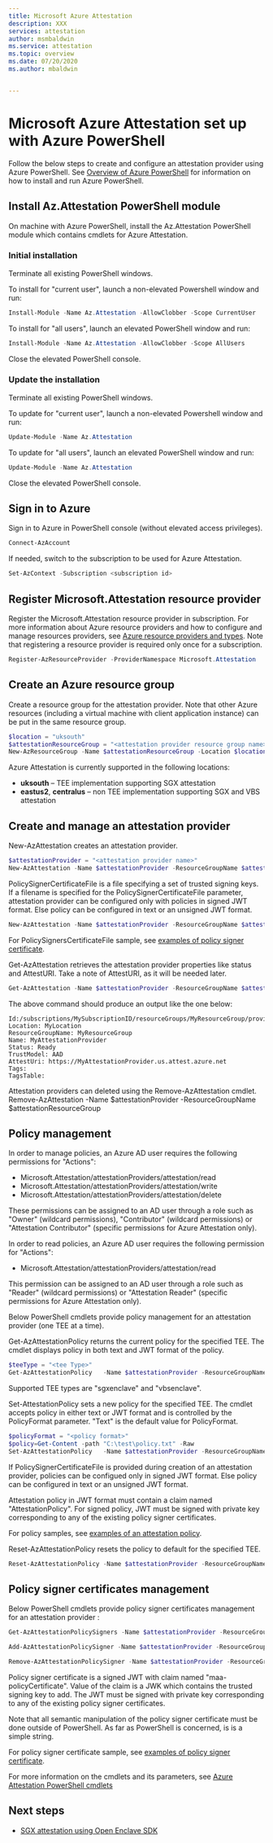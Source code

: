 ```yaml
---
title: Microsoft Azure Attestation 
description: XXX
services: attestation
author: msmbaldwin
ms.service: attestation
ms.topic: overview
ms.date: 07/20/2020
ms.author: mbaldwin


---
```

# Microsoft Azure Attestation set up with Azure PowerShell

Follow the below steps to create and configure an attestation provider using Azure PowerShell. See [Overview of Azure PowerShell](https://docs.microsoft.com/en-us/powershell/azure/?view=azps-2.8.0&viewFallbackFrom=azps-2.4.0) for information on how to install and run Azure PowerShell.

## Install Az.Attestation PowerShell module

On machine with Azure PowerShell, install the Az.Attestation PowerShell module which contains cmdlets for Azure Attestation.  

### Initial installation

Terminate all existing PowerShell windows.

To install for "current user", launch a non-elevated Powershell window and run:

```powershell
Install-Module -Name Az.Attestation -AllowClobber -Scope CurrentUser
```

To install for "all users", launch an elevated PowerShell window and run:

```powershell
Install-Module -Name Az.Attestation -AllowClobber -Scope AllUsers
```

Close the elevated PowerShell console.

### Update the installation

Terminate all existing PowerShell windows.

To update for "current user", launch a non-elevated Powershell window and run:

```powershell
Update-Module -Name Az.Attestation
```

To update for "all users", launch an elevated PowerShell window and run:

```powershell
Update-Module -Name Az.Attestation
```

Close the elevated PowerShell console.

## Sign in to Azure

Sign in to Azure in PowerShell console (without elevated access privileges).

```powershell
Connect-AzAccount
```

If needed, switch to the subscription to be used for Azure Attestation.

```powershell
Set-AzContext -Subscription <subscription id>  
```

## Register Microsoft.Attestation resource provider

Register the Microsoft.Attestation resource provider in subscription. For more information about Azure resource providers and how to configure and manage resources providers, see [Azure resource providers and types](https://docs.microsoft.com/en-us/azure/azure-resource-manager/management/resource-providers-and-types). Note that registering a resource provider is required only once for a subscription. 

```powershell
Register-AzResourceProvider -ProviderNamespace Microsoft.Attestation 
```

## Create an Azure resource group

Create a resource group for the attestation provider. Note that other Azure resources (including a virtual machine with client application instance) can be put in the same resource group.

```powershell
$location = "uksouth" 
$attestationResourceGroup = "<attestation provider resource group name>"
New-AzResourceGroup -Name $attestationResourceGroup -Location $location 
```

Azure Attestation is currently supported in the following locations:
- **uksouth** – TEE implementation supporting SGX attestation
- **eastus2**, **centralus** – non TEE implementation supporting SGX and VBS attestation

## Create and manage an attestation provider

New-AzAttestation creates an attestation provider.

```powershell
$attestationProvider = "<attestation provider name>" 
New-AzAttestation -Name $attestationProvider -ResourceGroupName $attestationResourceGroup -Location $location
```

PolicySignerCertificateFile is a file specifying a set of trusted signing keys. If a filename is specified for the PolicySignerCertificateFile parameter, attestation provider can be configured only with policies in signed JWT format. Else policy can be configured in text or an unsigned JWT format.

```powershell
New-AzAttestation -Name $attestationProvider -ResourceGroupName $attestationResourceGroup -Location $location -PolicySignersCertificateFile "C:\test\policySignersCertificates.pem"
```

For PolicySignersCertificateFile sample, see [examples of policy signer certificate](policysigner-samples.md).

Get-AzAttestation retrieves the attestation provider properties like status and AttestURI. Take a note of AttestURI, as it will be needed later.

```powershell
Get-AzAttestation -Name $attestationProvider -ResourceGroupName $attestationResourceGroup  
```

The above command should produce an output like the one below: 

```
Id:/subscriptions/MySubscriptionID/resourceGroups/MyResourceGroup/providers/Microsoft.Attestation/attestationProviders/MyAttestationProvider
Location: MyLocation
ResourceGroupName: MyResourceGroup
Name: MyAttestationProvider
Status: Ready
TrustModel: AAD
AttestUri: https://MyAttestationProvider.us.attest.azure.net 
Tags: 
TagsTable: 
```

Attestation providers can deleted using the Remove-AzAttestation cmdlet.  
Remove-AzAttestation -Name $attestationProvider -ResourceGroupName $attestationResourceGroup

## Policy management

In order to manage policies, an Azure AD user requires the following permissions for "Actions":
- Microsoft.Attestation/attestationProviders/attestation/read
- Microsoft.Attestation/attestationProviders/attestation/write
- Microsoft.Attestation/attestationProviders/attestation/delete

These permissions can be assigned to an AD user through a role such as "Owner" (wildcard permissions), "Contributor" (wildcard permissions) or "Attestation Contributor" (specific permissions for Azure Attestation only).  

In order to read policies, an Azure AD user requires the following permission for "Actions":
- Microsoft.Attestation/attestationProviders/attestation/read

This permission can be assigned to an AD user through a role such as "Reader" (wildcard permissions) or "Attestation Reader" (specific permissions for Azure Attestation only).

Below PowerShell cmdlets provide policy management for an attestation provider (one TEE at a time).

Get-AzAttestationPolicy returns the current policy for the specified TEE. The cmdlet displays policy in both text and JWT format of the policy.

```powershell
$teeType = "<tee Type>"
Get-AzAttestationPolicy   -Name $attestationProvider -ResourceGroupName $attestationResourceGroup -Tee $teeType 
```

Supported TEE types are "sgxenclave" and "vbsenclave".

Set-AttestationPolicy sets a new policy for the specified TEE. The cmdlet accepts policy in either text or JWT format and is controlled by the PolicyFormat parameter. "Text" is the default value for PolicyFormat. 

```powershell
$policyFormat = "<policy format>"
$policy=Get-Content -path "C:\test\policy.txt" -Raw
Set-AzAttestationPolicy   -Name $attestationProvider -ResourceGroupName $attestationResourceGroup -Tee $teeType -Policy $policy -PolicyFormat $policyFormat 
```

If PolicySignerCertificateFile is provided during creation of an attestation provider, policies can be configued only in signed JWT format. Else policy can be configured in text or an unsigned JWT format.

Attestation policy in JWT format must contain a claim named "AttestationPolicy". For signed policy, JWT must be signed with private key corresponding to any of the existing policy signer certificates.

For policy samples, see [examples of an attestation policy](policy-samples.md).

Reset-AzAttestationPolicy resets the policy to default for the specified TEE.

```powershell
Reset-AzAttestationPolicy -Name $attestationProvider -ResourceGroupName $attestationResourceGroup -Tee $teeType 
```

## Policy signer certificates management

Below PowerShell cmdlets provide policy signer certificates management for an attestation provider :

```powershell
Get-AzAttestationPolicySigners -Name $attestationProvider -ResourceGroupName $attestationResourceGroup

Add-AzAttestationPolicySigner -Name $attestationProvider -ResourceGroupName $attestationResourceGroup -Signer <signer>

Remove-AzAttestationPolicySigner -Name $attestationProvider -ResourceGroupName $attestationResourceGroup -Signer <signer>
```

Policy signer certificate is a signed JWT with claim named "maa-policyCertificate". Value of the claim is a JWK which contains the trusted signing key to add. The JWT must be signed with private key corresponding to any of the existing policy signer certificates.

Note that all semantic manipulation of the policy signer certificate must be done outside of PowerShell. As far as PowerShell is concerned, is is a simple string.

For policy signer certificate sample, see [examples of policy signer certificate](policysigner-samples.md).

For more information on the cmdlets and its parameters, see [Azure Attestation PowerShell cmdlets](https://docs.microsoft.com/en-us/powershell/module/az.attestation/?view=azps-4.3.0#attestation) 

## Next steps

- [SGX attestation using Open Enclave SDK](tutorials.md)
